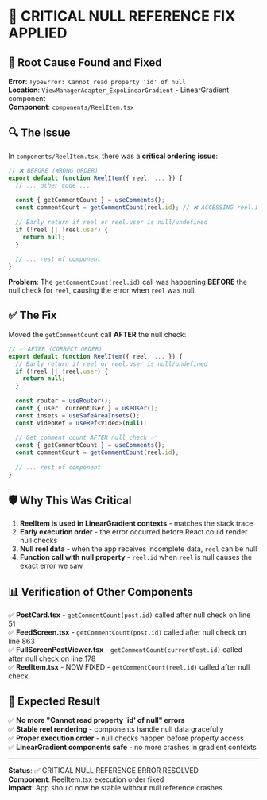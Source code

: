 # 🚨 **CRITICAL NULL REFERENCE FIX APPLIED**

## 🎯 **Root Cause Found and Fixed**

**Error**: `TypeError: Cannot read property 'id' of null`  
**Location**: `ViewManagerAdapter_ExpoLinearGradient` - LinearGradient component  
**Component**: `components/ReelItem.tsx`

## 🔍 **The Issue**

In `components/ReelItem.tsx`, there was a **critical ordering issue**:

```typescript
// ❌ BEFORE (WRONG ORDER)
export default function ReelItem({ reel, ... }) {
  // ... other code ...
  
  const { getCommentCount } = useComments();
  const commentCount = getCommentCount(reel.id); // ❌ ACCESSING reel.id BEFORE NULL CHECK
  
  // Early return if reel or reel.user is null/undefined
  if (!reel || !reel.user) {
    return null;
  }
  
  // ... rest of component
}
```

**Problem**: The `getCommentCount(reel.id)` call was happening **BEFORE** the null check for `reel`, causing the error when `reel` was null.

## ✅ **The Fix**

Moved the `getCommentCount` call **AFTER** the null check:

```typescript
// ✅ AFTER (CORRECT ORDER)
export default function ReelItem({ reel, ... }) {
  // Early return if reel or reel.user is null/undefined
  if (!reel || !reel.user) {
    return null;
  }
  
  const router = useRouter();
  const { user: currentUser } = useUser();
  const insets = useSafeAreaInsets();
  const videoRef = useRef<Video>(null);
  
  // Get comment count AFTER null check ✅
  const { getCommentCount } = useComments();
  const commentCount = getCommentCount(reel.id);
  
  // ... rest of component
}
```

## 🛡️ **Why This Was Critical**

1. **ReelItem is used in LinearGradient contexts** - matches the stack trace
2. **Early execution order** - the error occurred before React could render null checks
3. **Null reel data** - when the app receives incomplete data, `reel` can be null
4. **Function call with null property** - `reel.id` when `reel` is null causes the exact error we saw

## 📊 **Verification of Other Components**

✅ **PostCard.tsx** - `getCommentCount(post.id)` called after null check on line 51  
✅ **FeedScreen.tsx** - `getCommentCount(post.id)` called after null check on line 863  
✅ **FullScreenPostViewer.tsx** - `getCommentCount(currentPost.id)` called after null check on line 178  
✅ **ReelItem.tsx** - NOW FIXED - `getCommentCount(reel.id)` called after null check

## 🎯 **Expected Result**

✅ **No more "Cannot read property 'id' of null" errors**  
✅ **Stable reel rendering** - components handle null data gracefully  
✅ **Proper execution order** - null checks happen before property access  
✅ **LinearGradient components safe** - no more crashes in gradient contexts

---

**Status**: ✅ CRITICAL NULL REFERENCE ERROR RESOLVED  
**Component**: ReelItem.tsx execution order fixed  
**Impact**: App should now be stable without null reference crashes

